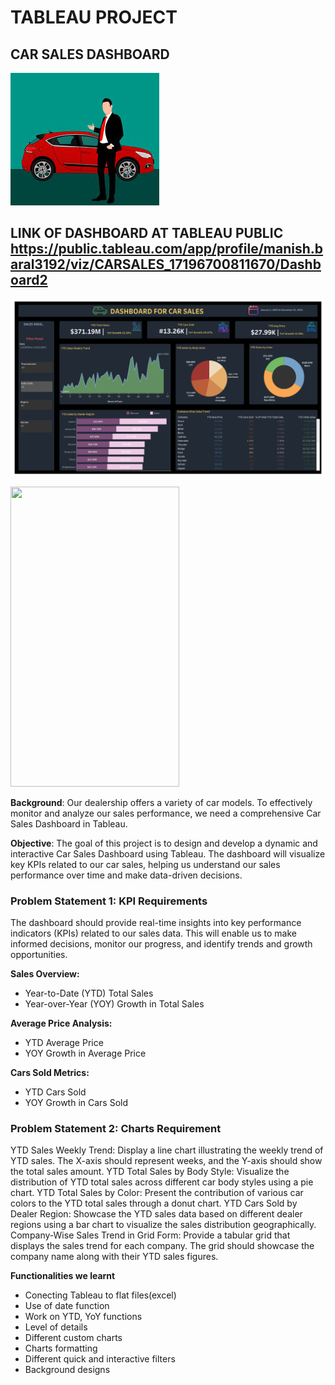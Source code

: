 # TABLEAU PROJECT
## CAR SALES DASHBOARD
![car](car.jpeg)

## LINK OF DASHBOARD AT TABLEAU PUBLIC https://public.tableau.com/app/profile/manish.baral3192/viz/CARSALES_17196700811670/Dashboard2 

![](DASHBOARD.png)

<td><img src="(car.jpeg)" width=270 height=480></td>

**Background**: Our dealership offers a variety of car models. To effectively monitor and analyze our sales performance, we need a comprehensive Car Sales Dashboard in Tableau.

**Objective**: The goal of this project is to design and develop a dynamic and interactive Car Sales Dashboard using Tableau. The dashboard will visualize key KPIs related to our car sales, helping us understand our sales performance over time and make data-driven decisions.

### Problem Statement 1: KPI Requirements
The dashboard should provide real-time insights into key performance indicators (KPIs) related to our sales data. This will enable us to make informed decisions, monitor our progress, and identify trends and growth opportunities.

**Sales Overview:**
- Year-to-Date (YTD) Total Sales
- Year-over-Year (YOY) Growth in Total Sales

**Average Price Analysis:**
- YTD Average Price
- YOY Growth in Average Price

**Cars Sold Metrics:**
- YTD Cars Sold
- YOY Growth in Cars Sold

### Problem Statement 2: Charts Requirement

YTD Sales Weekly Trend: Display a line chart illustrating the weekly trend of YTD sales. The X-axis should represent weeks, and the Y-axis should show the total sales amount.
YTD Total Sales by Body Style: Visualize the distribution of YTD total sales across different car body styles using a pie chart.
YTD Total Sales by Color: Present the contribution of various car colors to the YTD total sales through a donut chart.
YTD Cars Sold by Dealer Region: Showcase the YTD sales data based on different dealer regions using a bar chart to visualize the sales distribution geographically.
Company-Wise Sales Trend in Grid Form: Provide a tabular grid that displays the sales trend for each company. The grid should showcase the company name along with their YTD sales figures.

**Functionalities we learnt**
- Conecting Tableau to flat files(excel)
- Use of date function
- Work on YTD, YoY functions
- Level of details
- Different custom charts
- Charts formatting
- Different quick and interactive filters
- Background designs
